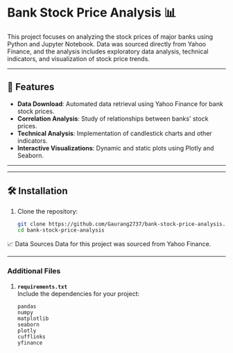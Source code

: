 # Bank Stock Price Analysis 📊

This project focuses on analyzing the stock prices of major banks using Python and Jupyter Notebook. Data was sourced directly from Yahoo Finance, and the analysis includes exploratory data analysis, technical indicators, and visualization of stock price trends.

---

## 🚀 Features

- **Data Download**: Automated data retrieval using Yahoo Finance for bank stock prices.
- **Correlation Analysis**: Study of relationships between banks' stock prices.
- **Technical Analysis**: Implementation of candlestick charts and other indicators.
- **Interactive Visualizations**: Dynamic and static plots using Plotly and Seaborn.

---

---

## 🛠️ Installation

1. Clone the repository:
   ```bash
   git clone https://github.com/Gaurang2737/bank-stock-price-analysis.git
   cd bank-stock-price-analysis

📈 Data Sources
Data for this project was sourced from Yahoo Finance.


---

### Additional Files

1. **`requirements.txt`**  
   Include the dependencies for your project:
   ```plaintext
   pandas
   numpy
   matplotlib
   seaborn
   plotly
   cufflinks
   yfinance

   





